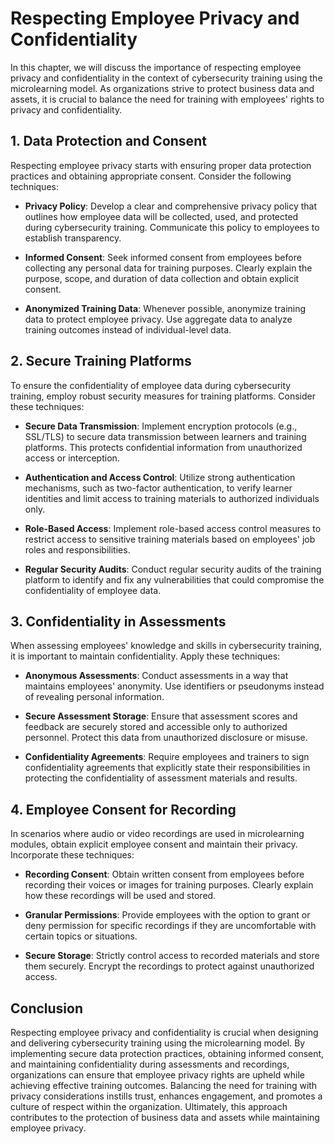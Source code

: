 Respecting Employee Privacy and Confidentiality
========================================================

In this chapter, we will discuss the importance of respecting employee privacy and confidentiality in the context of cybersecurity training using the microlearning model. As organizations strive to protect business data and assets, it is crucial to balance the need for training with employees' rights to privacy and confidentiality.

**1. Data Protection and Consent**
----------------------------------

Respecting employee privacy starts with ensuring proper data protection practices and obtaining appropriate consent. Consider the following techniques:

* **Privacy Policy**: Develop a clear and comprehensive privacy policy that outlines how employee data will be collected, used, and protected during cybersecurity training. Communicate this policy to employees to establish transparency.

* **Informed Consent**: Seek informed consent from employees before collecting any personal data for training purposes. Clearly explain the purpose, scope, and duration of data collection and obtain explicit consent.

* **Anonymized Training Data**: Whenever possible, anonymize training data to protect employee privacy. Use aggregate data to analyze training outcomes instead of individual-level data.

**2. Secure Training Platforms**
--------------------------------

To ensure the confidentiality of employee data during cybersecurity training, employ robust security measures for training platforms. Consider these techniques:

* **Secure Data Transmission**: Implement encryption protocols (e.g., SSL/TLS) to secure data transmission between learners and training platforms. This protects confidential information from unauthorized access or interception.

* **Authentication and Access Control**: Utilize strong authentication mechanisms, such as two-factor authentication, to verify learner identities and limit access to training materials to authorized individuals only.

* **Role-Based Access**: Implement role-based access control measures to restrict access to sensitive training materials based on employees' job roles and responsibilities.

* **Regular Security Audits**: Conduct regular security audits of the training platform to identify and fix any vulnerabilities that could compromise the confidentiality of employee data.

**3. Confidentiality in Assessments**
-------------------------------------

When assessing employees' knowledge and skills in cybersecurity training, it is important to maintain confidentiality. Apply these techniques:

* **Anonymous Assessments**: Conduct assessments in a way that maintains employees' anonymity. Use identifiers or pseudonyms instead of revealing personal information.

* **Secure Assessment Storage**: Ensure that assessment scores and feedback are securely stored and accessible only to authorized personnel. Protect this data from unauthorized disclosure or misuse.

* **Confidentiality Agreements**: Require employees and trainers to sign confidentiality agreements that explicitly state their responsibilities in protecting the confidentiality of assessment materials and results.

**4. Employee Consent for Recording**
-------------------------------------

In scenarios where audio or video recordings are used in microlearning modules, obtain explicit employee consent and maintain their privacy. Incorporate these techniques:

* **Recording Consent**: Obtain written consent from employees before recording their voices or images for training purposes. Clearly explain how these recordings will be used and stored.

* **Granular Permissions**: Provide employees with the option to grant or deny permission for specific recordings if they are uncomfortable with certain topics or situations.

* **Secure Storage**: Strictly control access to recorded materials and store them securely. Encrypt the recordings to protect against unauthorized access.

**Conclusion**
--------------

Respecting employee privacy and confidentiality is crucial when designing and delivering cybersecurity training using the microlearning model. By implementing secure data protection practices, obtaining informed consent, and maintaining confidentiality during assessments and recordings, organizations can ensure that employee privacy rights are upheld while achieving effective training outcomes. Balancing the need for training with privacy considerations instills trust, enhances engagement, and promotes a culture of respect within the organization. Ultimately, this approach contributes to the protection of business data and assets while maintaining employee privacy.

